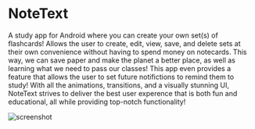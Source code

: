 # NoteText
A study app for Android where you can create your own set(s) of flashcards! Allows the user to create, edit, view, save, and 
delete sets at their own convenience without having to spend money on notecards. This way, we can save paper and make the planet a better
place, as well as learning what we need to pass our classes! This app even provides a feature that allows the user to set future notifictions 
to remind them to study! With all the animations, transitions, and a visually stunning UI, NoteText strives to deliver the best user
experence that is both fun and educational, all while providing top-notch functionality!




![screenshot](https://cloud.githubusercontent.com/assets/19498180/18910714/1a6b7712-852e-11e6-94b9-e61c96ab22c0.png)

